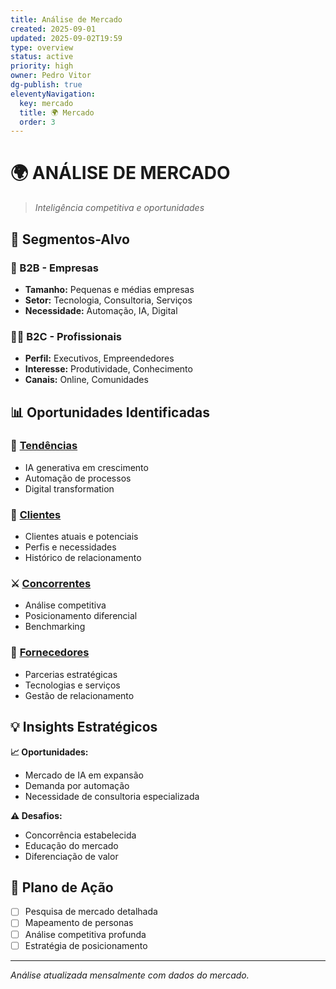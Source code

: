 ```yaml
---
title: Análise de Mercado
created: 2025-09-01
updated: 2025-09-02T19:59
type: overview
status: active
priority: high
owner: Pedro Vitor
dg-publish: true
eleventyNavigation:
  key: mercado
  title: 🌍 Mercado
  order: 3
---
```


# 🌍 **ANÁLISE DE MERCADO**

> *Inteligência competitiva e oportunidades*

## 🎯 **Segmentos-Alvo**

### **🏢 B2B - Empresas**
- **Tamanho:** Pequenas e médias empresas
- **Setor:** Tecnologia, Consultoria, Serviços
- **Necessidade:** Automação, IA, Digital

### **👨‍💼 B2C - Profissionais**  
- **Perfil:** Executivos, Empreendedores
- **Interesse:** Produtividade, Conhecimento
- **Canais:** Online, Comunidades

## 📊 **Oportunidades Identificadas**

### **🚀 [Tendências](./Tendencias/)**
- IA generativa em crescimento
- Automação de processos
- Digital transformation

### **👥 [Clientes](./Clientes/)**
- Clientes atuais e potenciais
- Perfis e necessidades
- Histórico de relacionamento

### **⚔️ [Concorrentes](./Concorrentes/)**
- Análise competitiva
- Posicionamento diferencial
- Benchmarking

### **🤝 [Fornecedores](./Fornecedores/)**
- Parcerias estratégicas
- Tecnologias e serviços
- Gestão de relacionamento

## 💡 **Insights Estratégicos**

**📈 Oportunidades:**
- Mercado de IA em expansão
- Demanda por automação
- Necessidade de consultoria especializada

**⚠️ Desafios:**
- Concorrência estabelecida  
- Educação do mercado
- Diferenciação de valor

## 🎯 **Plano de Ação**

- [ ] Pesquisa de mercado detalhada
- [ ] Mapeamento de personas
- [ ] Análise competitiva profunda
- [ ] Estratégia de posicionamento

---

*Análise atualizada mensalmente com dados do mercado.*
